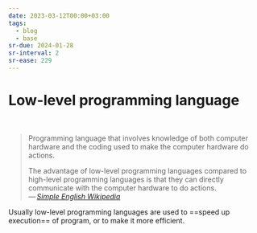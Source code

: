 ```yaml
---
date: 2023-03-12T00:00+03:00
tags:
  - blog
  - base
sr-due: 2024-01-28
sr-interval: 2
sr-ease: 229
---
```


# Low-level programming language
&#10;<br>
> Programming language that involves knowledge of both computer hardware and the
> coding used to make the computer hardware do actions.
>
> The advantage of low-level programming languages compared to high-level
> programming languages is that they can directly communicate with the computer
> hardware to do actions.\
> — <cite>[Simple English Wikipedia](https://simple.wikipedia.org/wiki/Low-level_programming_language)</cite>

Usually low-level programming languages are used to ==speed up execution== of
program, or to make it more efficient.
